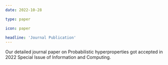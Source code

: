 ```yaml
---
date: 2022-10-28

type: paper

icon: paper

headline: 'Journal Publication'
---
```


Our detailed journal paper on Probabilistic hyperproperties got accepted in 2022 Special Issue of Information and Computing.